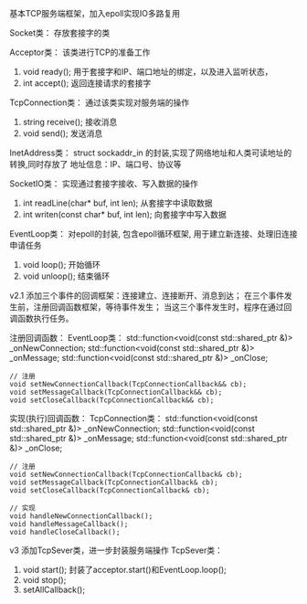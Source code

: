 基本TCP服务端框架，加入epoll实现IO多路复用

Socket类：
存放套接字的类

Acceptor类：
该类进行TCP的准备工作
1. void ready(); 用于套接字和IP、端口地址的绑定，以及进入监听状态，
2. int accept(); 返回连接请求的套接字

TcpConnection类：
通过该类实现对服务端的操作
1. string receive(); 接收消息
2. void send(); 发送消息

InetAddress类：
struct sockaddr_in 的封装,实现了网络地址和人类可读地址的转换,同时存放了
地址信息：IP、端口号、协议等

SocketIO类：
实现通过套接字接收、写入数据的操作
1. int readLine(char* buf, int len); 从套接字中读取数据
2. int writen(const char* buf, int len); 向套接字中写入数据

EventLoop类：
对epoll的封装, 包含epoll循环框架, 用于建立新连接、处理旧连接申请任务
1. void loop(); 开始循环
2. void unloop(); 结束循环


v2.1
添加三个事件的回调框架：连接建立、连接断开、消息到达；
在三个事件发生前，注册回调函数框架，等待事件发生；
当这三个事件发生时，程序在通过回调函数执行任务。

注册回调函数：
EventLoop类：
    std::function<void(const std::shared_ptr<TcpConnection> &)> _onNewConnection; 
    std::function<void(const std::shared_ptr<TcpConnection> &)> _onMessage;
    std::function<void(const std::shared_ptr<TcpConnection> &)> _onClose;

    // 注册
    void setNewConnectionCallback(TcpConnectionCallback&& cb);
    void setMessageCallback(TcpConnectionCallback&& cb);
    void setCloseCallback(TcpConnectionCallback&& cb);

实现(执行)回调函数：
TcpConnection类：
    std::function<void(const std::shared_ptr<TcpConnection> &)> _onNewConnection; 
    std::function<void(const std::shared_ptr<TcpConnection> &)> _onMessage;
    std::function<void(const std::shared_ptr<TcpConnection> &)> _onClose;

    // 注册
    void setNewConnectionCallback(TcpConnectionCallback& cb);
    void setMessageCallback(TcpConnectionCallback& cb);
    void setCloseCallback(TcpConnectionCallback& cb);

    // 实现
    void handleNewConnectionCallback();
    void handleMessageCallback();
    void handleCloseCallback();

v3
添加TcpSever类，进一步封装服务端操作
TcpSever类：
1. void start(); 封装了acceptor.start()和EventLoop.loop();
2. void stop();
3. setAllCallback();